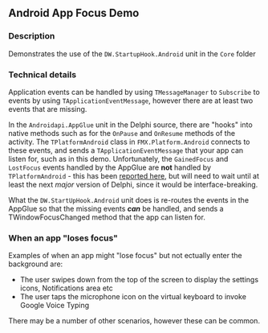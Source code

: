 ## Android App Focus Demo

### Description

Demonstrates the use of the `DW.StartupHook.Android` unit in the `Core` folder

### Technical details

Application events can be handled by using `TMessageManager` to `Subscribe` to events by using `TApplicationEventMessage`, however there are at least two events that are missing. 

In the `Androidapi.AppGlue` unit in the Delphi source, there are "hooks" into native methods such as for the `OnPause` and `OnResume` methods of the activity. The `TPlatformAndroid` class in `FMX.Platform.Android` connects to these events, and sends a `TApplicationEventMessage` that your app can listen for, such as in this demo. Unfortunately, the `GainedFocus` and `LostFocus` events handled by the AppGlue are **not** handled by `TPlatformAndroid` - this has been [reported here](https://quality.embarcadero.com/browse/RSP-35891), but will need to wait until at least the next _major_ version of Delphi, since it would be interface-breaking. 

What the `DW.StartUpHook.Android` unit does is re-routes the events in the AppGlue so that the missing events **_can_** be handled, and sends a TWindowFocusChanged method that the app can listen for.

### When an app "loses focus"

Examples of when an app might "lose focus" but not ectually enter the background are:

* The user swipes down from the top of the screen to display the settings icons, Notifications area etc
* The user taps the microphone icon on the virtual keyboard to invoke Google Voice Typing

There may be a number of other scenarios, however these can be common. 



